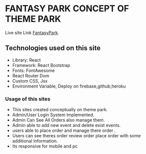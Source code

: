# FANTASY PARK CONCEPT OF THEME PARK

Live site Link [FantasyPark](https://fantasypark-3c085.web.app).

## Technologies used on this site

- Library: React
- Framework: React Bootstrap
- Fonts: FontAwesome
- React Router Dom
- Custom CSS, Jsx
- Environment Variable, Deploy on firebase,github,heroku

### Usage of this sites

- This sites created conceptually on theme park.
- Admin/User Login System Implemented.
- Admin Can See All Orders also manage them.
- Admin able to add new event and delete exist events.
- users able to place order and manage there order .
- Users can see theres order review order place order with some additional information.
- Its responsive for mobile and pc
